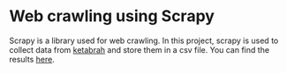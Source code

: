 # Web crawling using Scrapy
Scrapy is a library used for web crawling. In this project, scrapy is used to collect data from [ketabrah](https://www.ketabrah.ir) and store them in a csv file. You can find the results [here](https://drive.google.com/file/d/1zhie2cZMvujBaGTOVZsIvgcQP3Zdqi9x/view?usp=sharing).

